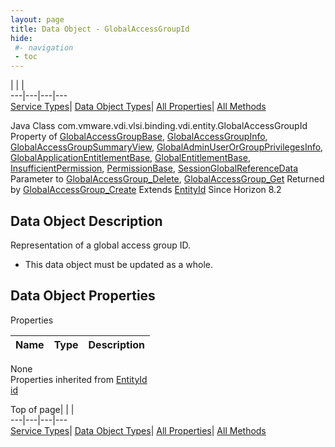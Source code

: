```yaml
---
layout: page
title: Data Object - GlobalAccessGroupId
hide:
 #- navigation
 - toc
---
```


  
| | |   
---|---|---|---  
[Service Types](index-mo_types.md)| [Data Object Types](index-do_types.md)| [All Properties](index-properties.md)| [All Methods](index-methods.md)  
  



Java Class
    com.vmware.vdi.vlsi.binding.vdi.entity.GlobalAccessGroupId
Property of
     [GlobalAccessGroupBase](vdi.users.GlobalAccessGroup.GlobalAccessGroupBase.md#field_detail), [GlobalAccessGroupInfo](vdi.users.GlobalAccessGroup.GlobalAccessGroupInfo.md#field_detail), [GlobalAccessGroupSummaryView](vdi.users.GlobalAccessGroup.GlobalAccessGroupSummaryView.md#field_detail), [GlobalAdminUserOrGroupPrivilegesInfo](vdi.users.AdminUserOrGroup.GlobalAdminUserOrGroupPrivilegesInfo.md#field_detail), [GlobalApplicationEntitlementBase](vdi.federation.GlobalApplicationEntitlement.GlobalApplicationEntitlementBase.md#field_detail), [GlobalEntitlementBase](vdi.federation.GlobalEntitlement.GlobalEntitlementBase.md#field_detail), [InsufficientPermission](vdi.fault.InsufficientPermission.md#field_detail), [PermissionBase](vdi.users.Permission.PermissionBase.md#field_detail), [SessionGlobalReferenceData](vdi.users.Session.SessionGlobalReferenceData.md#field_detail)
Parameter to
     [GlobalAccessGroup_Delete](vdi.users.GlobalAccessGroup.md#delete), [GlobalAccessGroup_Get](vdi.users.GlobalAccessGroup.md#get)
Returned by
     [GlobalAccessGroup_Create](vdi.users.GlobalAccessGroup.md#create)
Extends
     [EntityId](vdi.EntityId.md)
Since 
    Horizon 8.2

## Data Object Description 

Representation of a global access group ID. 

  * This data object must be updated as a whole.



## Data Object Properties

Properties

Name |  Type |  Description   
---|---|---  
None  
Properties inherited from [EntityId](vdi.EntityId.md)  
[id](vdi.EntityId.md#id)  
  
  
Top of page| | |   
---|---|---|---  
[Service Types](index-mo_types.md)| [Data Object Types](index-do_types.md)| [All Properties](index-properties.md)| [All Methods](index-methods.md)  
  
  

